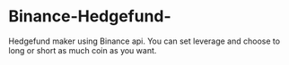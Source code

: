 # Binance-Hedgefund-
Hedgefund maker using Binance api. You can set leverage and choose to long or short as much coin as you want.
